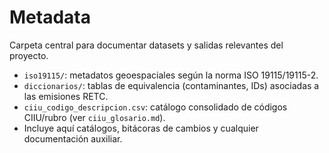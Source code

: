 # Metadata

Carpeta central para documentar datasets y salidas relevantes del proyecto.

- `iso19115/`: metadatos geoespaciales según la norma ISO 19115/19115-2.
- `diccionarios/`: tablas de equivalencia (contaminantes, IDs) asociadas a las emisiones RETC.
- `ciiu_codigo_descripcion.csv`: catálogo consolidado de códigos CIIU/rubro (ver `ciiu_glosario.md`).
- Incluye aquí catálogos, bitácoras de cambios y cualquier documentación auxiliar.
